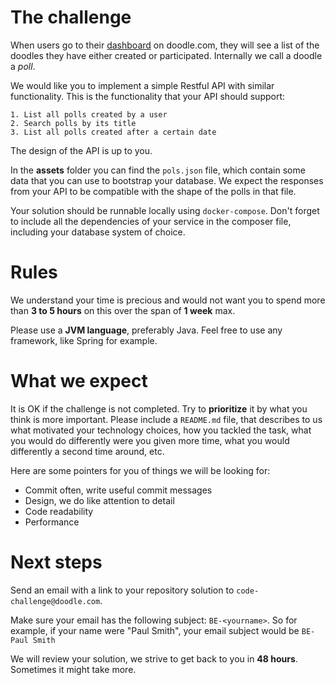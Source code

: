# The challenge
When users go to their [dashboard](https://doodle.com/dashboard) on doodle.com, they will see a list of the doodles they have either created or
participated. Internally we call a doodle a _poll_.

We would like you to implement a simple Restful API with similar functionality. This is the functionality that your API
should support:

```
1. List all polls created by a user
2. Search polls by its title
3. List all polls created after a certain date
```

The design of the API is up to you.

In the **assets** folder you can find the `pols.json` file, which contain some data that you can use to bootstrap your 
database. We expect the responses from your API to be compatible with the shape of the polls in that file.

Your solution should be runnable locally using `docker-compose`. Don't forget to include all the dependencies of your 
service in the composer file, including your database system of choice. 

# Rules
We understand your time is precious and would not want you to spend more than **3 to 5 hours** on this over the span 
of **1 week** max. 

Please use a **JVM language**, preferably Java. Feel free to use any framework, like Spring for example.

# What we expect
It is OK if the challenge is not completed. Try to **prioritize** it by what you think is more important. Please include
a `README.md` file, that describes to us what motivated your technology choices, how you tackled the task, what you 
would do differently were you given more time, what you would differently a second time around, etc.

Here are some pointers for you of things we will be looking for:

* Commit often, write useful commit messages
* Design, we do like attention to detail
* Code readability
* Performance 

# Next steps
Send an email with a link to your repository solution to `code-challenge@doodle.com`.

Make sure your email has the following subject: `BE-<yourname>`. So for example, if your name were "Paul Smith", 
your email subject would be `BE-Paul Smith`

We will review your solution, we strive to get back to you in **48 hours**. Sometimes it might take more.
